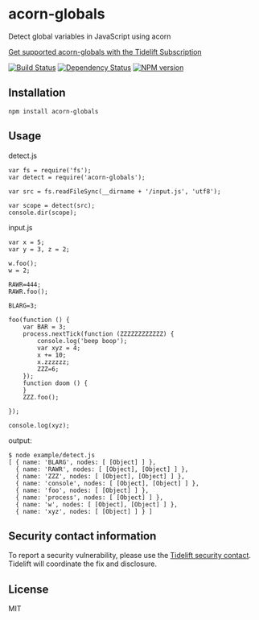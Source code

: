 acorn-globals
=============

Detect global variables in JavaScript using acorn

[Get supported acorn-globals with the Tidelift Subscription](https://tidelift.com/subscription/pkg/npm-acorn_globals?utm_source=npm-acorn-globals&utm_medium=referral&utm_campaign=readme)

[![Build Status](https://img.shields.io/travis/ForbesLindesay/acorn-globals/master.svg)](https://travis-ci.org/ForbesLindesay/acorn-globals) [![Dependency Status](https://img.shields.io/david/ForbesLindesay/acorn-globals.svg)](https://david-dm.org/ForbesLindesay/acorn-globals) [![NPM version](https://img.shields.io/npm/v/acorn-globals.svg)](https://www.npmjs.org/package/acorn-globals)

Installation
------------

    npm install acorn-globals

Usage
-----

detect.js

    var fs = require('fs');
    var detect = require('acorn-globals');

    var src = fs.readFileSync(__dirname + '/input.js', 'utf8');

    var scope = detect(src);
    console.dir(scope);

input.js

    var x = 5;
    var y = 3, z = 2;

    w.foo();
    w = 2;

    RAWR=444;
    RAWR.foo();

    BLARG=3;

    foo(function () {
        var BAR = 3;
        process.nextTick(function (ZZZZZZZZZZZZ) {
            console.log('beep boop');
            var xyz = 4;
            x += 10;
            x.zzzzzz;
            ZZZ=6;
        });
        function doom () {
        }
        ZZZ.foo();

    });

    console.log(xyz);

output:

    $ node example/detect.js
    [ { name: 'BLARG', nodes: [ [Object] ] },
      { name: 'RAWR', nodes: [ [Object], [Object] ] },
      { name: 'ZZZ', nodes: [ [Object], [Object] ] },
      { name: 'console', nodes: [ [Object], [Object] ] },
      { name: 'foo', nodes: [ [Object] ] },
      { name: 'process', nodes: [ [Object] ] },
      { name: 'w', nodes: [ [Object], [Object] ] },
      { name: 'xyz', nodes: [ [Object] ] } ]

Security contact information
----------------------------

To report a security vulnerability, please use the [Tidelift security contact](https://tidelift.com/security). Tidelift will coordinate the fix and disclosure.

License
-------

MIT
